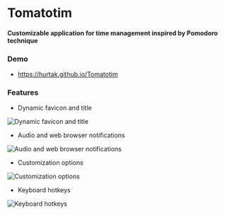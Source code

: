 Tomatotim
==========

#### Customizable application for time management inspired by Pomodoro technique

### Demo

* https://hurtak.github.io/Tomatotim

### Features

* Dynamic favicon and title

<img src="https://i.imgur.com/rgzEe9u.png" alt="Dynamic favicon and title">

* Audio and web browser notifications

<img src="https://i.imgur.com/ezLcM3t.png" alt="Audio and web browser notifications">

* Customization options

<img src="https://i.imgur.com/7rS1dKR.png" alt="Customization options">

* Keyboard hotkeys

<img src="https://i.imgur.com/1CT7Ee2.png" alt="Keyboard hotkeys">

